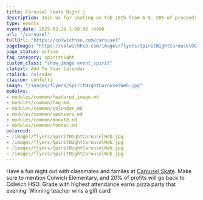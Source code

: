 ```yaml
---
title: Carousel Skate Night 🎉
description: Join us for skating on Feb 26th from 6-9. 20% of proceeds go back to Colwich HSO.
type: events
event_date: 2025-02-26 1:00:00 +0000
url: "/carousel"
fullUrl: "https://colwichhso.com/carousel"
pageImage: "https://colwichhso.com/images/flyers/SpiritNightCarouselOG.jpg"
page_status: active
faq_category: spiritnight
custom_class: "show_image event_spirit"
ctatext: Add To Your Calendar
ctalink: calendar
ctaicon: confetti
image: "/images/flyers/SpiritNightCarouselWeb.jpg"
modules:
- modules/common/featured_image.md
- modules/common/faq.md
- modules/common/calendar.md
- modules/common/sponsors.md
- modules/common/donate.md
- modules/common/footer.md
polaroid: 
- /images/flyers/SpiritNightCarouselWeb.jpg
- /images/flyers/SpiritNightCarouselWeb.jpg
- /images/flyers/SpiritNightCarouselWeb.jpg
- /images/flyers/SpiritNightCarouselWeb.jpg
---
```

Have a fun night out with classmates and familes at [Carousel Skate](https://carouselsk8ks.com). Make sure to mention Colwich Elementary, and 20% of profits will go back to Colwich HSO. Grade with highest attendance earns pizza party that evening. Winning teacher wins a gift card!